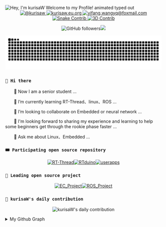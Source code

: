 <img src="https://readme-typing-svg.demolab.com?font=Operator+Mono&size=37&duration=2800&pause=2000&color=176EFFE6&center=true&vCenter=true&width=940&height=50&lines=Hey%2C+I'm+kurisaW+Welcome+to+my+Profile!" align="middle" alt="Hey, I'm kurisaW Welcome to my Profile! animated typed out">

<div align="center">

   <a href="https://github.com/kurisaW">
      <img src="https://img.shields.io/badge/GitHub-%40kurisaw-181717?style=flat-square&logo=github" 
      alt="@kurisaw" />
   </a>
   <a href="https://kurisaw.eu.org/">
      <img src="https://img.shields.io/badge/website-kurisaw.eu.org-brightgreen?style=flat-square"
      alt="kurisaw.eu.org" />
   </a>
   <a href="mailto:yifang.wangyq@foxmail.com">
      <img src="https://img.shields.io/badge/Email-yifang.wangyq@foxmail.com-blue?style=flat-square&logo=gmail" 
      alt="yifang.wangyq@foxmail.com"/>
   </a>
   <a href="https://github.com/kurisaW/kurisaW/actions/workflows/snake.yml">
     <img src="https://github.com/kurisaW/kurisaW/actions/workflows/snake.yml/badge.svg" 
     alt="Snake Contrib">  
   </a>
      <a href="https://github.com/kurisaW/kurisaW/actions/workflows/contrib.yml">
     <img src="https://github.com/kurisaW/kurisaW/actions/workflows/contrib.yml/badge.svg" 
     alt="3D Contrib">  
   </a>
 
  <img alt="GitHub followers" src="https://img.shields.io/github/followers/kurisaW?style=social" />![](https://komarev.com/ghpvc/?username=kurisaW&color=lightgrey)

</div>

<div align="center">
  <!-- Snake Code Contribution Map 贪吃蛇代码贡献图 -->
  <img src="https://github.com/kurisaW/KurisaW/blob/main/profile-snake-contrib/github-contribution-grid-snake.svg" />
</div>

### `👋 Hi there`

  <p>&emsp;&emsp;🔭 Now I am a senior student ...</p>
  <p>&emsp;&emsp;🌱 I’m currently learning RT-Thread、linux、ROS ...</p>
  <p>&emsp;&emsp;👯 I’m looking to collaborate on Embedded or neural network ...</p>
  <p>&emsp;&emsp;🤔 I'm looking forward to sharing my experience and learning to help some beginners get through the rookie phase faster ...</p>
  <p>&emsp;&emsp;💬 Ask me about Linux、Embedded ...</p>

### `🎟 Participating open source repository`

<div align="center">
  
[![RT-Thread](https://github-readme-stats.vercel.app/api/pin/?username=RT-Thread&repo=rt-thread&theme=algolia&show_owner=true)](https://github.com/RT-Thread/rt-thread)[![RTduino](https://github-readme-stats.vercel.app/api/pin/?username=RTduino&repo=RTduino&theme=algolia&show_owner=true)](https://github.com/RTduino/RTduino)[![userapps](https://github-readme-stats.vercel.app/api/pin/?username=RT-Thread&repo=userapps&theme=algolia&show_owner=true)](https://github.com/RTduino/RTduino)

</div>

### `🔦 Leading open source project`

<div align="center">

[![EC_Project](https://github-readme-stats.vercel.app/api/pin/?username=KurisaW-Collaborative&repo=EC_Project&theme=algolia&show_owner=true)](https://github.com/KurisaW-Collaborative/EC_Project)[![ROS_Project](https://github-readme-stats.vercel.app/api/pin/?username=KurisaW-Collaborative&repo=ROS_Project&theme=algolia&show_owner=true)](https://github.com/KurisaW-Collaborative/ROS_Project)

</div>

### `📰 kurisaW's daily contribution`

<div align="center">

![kurisaW's daily contribution](https://repobeats.axiom.co/api/embed/eeb01331d4f53bb974e2472cc42eb830dc3e1880.svg "Repobeats analytics image")

</div>

<details>
  <summary>My Github Graph</summary>

### `🔭 KurisaW's GitHub stats`

<div align="center">

![kurisaW's GitHub stats](https://github-readme-stats.vercel.app/api?username=kurisaW&theme=algolia&show_icons=true)

</div>

### `📈 Streaks graph`

<div align="center">

<img src="https://streak-stats.demolab.com?    user=kurisaW&theme=highcontrast&hide_border=true&border_radius=0&ring=2100FA&background=000000&fire=0079FA&currStreakNum=0079FA&dates=0079FA&sideNums=0079FA&currStreakLabel=0079FA&stroke=0079FA&sideLabels=0079FA" height="200" alt="streaks graph"  />

</div>

### `📝 My Blog` [tick here](https://blog.csdn.net/qq_56914146?spm=1000.2115.3001.5343)

<div align="center">

![CSDN 数据](https://stats.justsong.cn/api/csdn?id=qq_56914146&theme=dark)

</div>

### `📊 GitHub Activity Graph`

<div align="center">

[![kurisaW's github activity graph](https://github-readme-activity-graph.vercel.app/graph?username=kurisaW&bg_color=000000&color=0079fa&line=2100fa&point=0079fa&area=true&hide_border=true)](https://github.com/ashutosh00710/github-readme-activity-graph)

</div>

</details>
